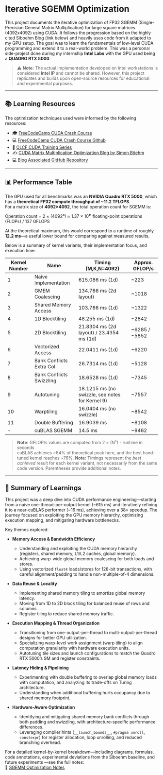 # Iterative SGEMM Optimization

This project documents the iterative optimization of FP32 SGEMM (Single-Precision General Matrix Multiplication) for large square matrices (4092x4092) using CUDA. It follows the progression based on the highly cited Siboehm Blog (link below) and heavily uses code from it adapted to my GPU setup. The goal was to learn the fundamentals of low-level CUDA programming and extend it to a real-world problem. This was a personal side-project done during my internship **Intel Labs** with the GPU used being a **QUADRO RTX 5000**.

> ⚠️ **Note:** The actual implementation developed on Intel workstations is considered **Intel IP** and cannot be shared. However, this project replicates and builds upon open-source resources for educational and experimental purposes.

---

## 📚 Learning Resources

The optimization techniques used were informed by the following resources:

- 🎓 [FreeCodeCamp CUDA Crash Course](https://www.youtube.com/watch?v=86FAWCzIe_4)
- 💻 [FreeCodeCamp CUDA Crash Course Github](https://github.com/Infatoshi/cuda-course)  
- 🧪 [OLCF CUDA Training Series](https://www.youtube.com/playlist?list=PL6RdenZrxrw-zNX7uuGppWETdxt_JxdMj)  
- ✍️ [CUDA Matrix Multiplication Optimization Blog by Simon Böehm](https://siboehm.com/articles/22/CUDA-MMM)  
- 💻 [Blog Associated GitHub Repository](https://github.com/siboehm/SGEMM_CUDA/tree/master)

---

## 📊 Performance Table

The GPU used for all benchmarks was an **NVIDIA Quadro RTX 5000**, which has a **theoretical FP32 compute throughput of ~11.2 TFLOPS**.  
For a matrix size of **4092×4092**, the total operation count for SGEMM is:

Operation count = 2 × (4092³) ≈ 1.37 × 10¹¹ floating-point operations (FLOPs) / 137 GFLOPS

At the theoretical maximum, this would correspond to a runtime of roughly **12.2 ms**—a useful lower bound for comparing against measured results.

Below is a summary of kernel variants, their implementation focus, and execution time:

| Kernel Number   | Name                     | Timing (M,K,N=4092)                        | Approx. GFLOP/s |
|-----------------|--------------------------|--------------------------------------------|-----------------|
| 1               | Naive Implementation     | 615.086 ms (1d)                            | ~223            |
| 2               | GMEM Coalescing          | 134.786 ms (2d layout)                     | ~1018           |
| 3               | Shared Memory Access     | 103.786 ms (1d)                            | ~1322           |
| 4               | 1D Blocktiling           | 48.255 ms (1d)                             | ~2842           |
| 5               | 2D Blocktiling           | 21.8304 ms (2d layout) / 23.4354 ms (1d)   | ~6285 / ~5852   |
| 6               | Vectorized Access        | 22.0411 ms (1d)                            | ~6220           |
| 7               | Bank Conflicts Extra Col | 26.7314 ms (1d)                            | ~5128           |
| 8               | Bank Conflicts Swizzling | 18.6528 ms (1d)                            | ~7345           |
| 9               | Autotuning               | 18.1215 ms (no swizzle, see notes for Kernel 9) | ~7557       |
| 10              | Warptiling               | 16.0404 ms (no swizzle)                    | ~8542           |
| 11              | Double Buffering         | 16.9039 ms                                 | ~8108           |
| -               | cuBLAS SGEMM             | 14.5 ms                                    | ~9462           |

> **Note:** GFLOP/s values are computed from 2 × (N³) - runtime in seconds  
> cuBLAS achieves ~84% of theoretical peak here, and the best hand-tuned kernel reaches ~76%.
> **Note:** Timings represent the *best achieved* result for each kernel variant, not necessarily from the same code version. Parentheses provide additional notes.

---

## 📝 Summary of Learnings

This project was a deep dive into CUDA performance engineering—starting from a naive one-thread-per-output kernel (~615 ms) and iteratively refining it to a near-cuBLAS performer (~16 ms), achieving over a 38× speedup. The journey focused on exploiting the GPU memory hierarchy, optimizing execution mapping, and mitigating hardware bottlenecks.

Key themes explored:

- **Memory Access & Bandwidth Efficiency**  
  - Understanding and exploiting the CUDA memory hierarchy (registers, shared memory, L1/L2 caches, global memory).  
  - Achieving warp-wide global memory coalescing for both loads and stores.  
  - Using vectorized `float4` loads/stores for 128-bit transactions, with careful alignment/padding to handle non-multiple-of-4 dimensions.  

- **Data Reuse & Locality**  
  - Implementing shared memory tiling to amortize global memory latency.  
  - Moving from 1D to 2D block tiling for balanced reuse of rows and columns.  
  - Register tiling to reduce shared memory traffic.

- **Execution Mapping & Thread Organization**  
  - Transitioning from one-output-per-thread to multi-output-per-thread designs for better GPU utilization.  
  - Specializing warp-level work assignment (warp tiling) to align computation granularity with hardware execution units.  
  - Autotuning tile sizes and launch configurations to match the Quadro RTX 5000’s SM and register constraints.

- **Latency Hiding & Pipelining**  
  - Experimenting with double buffering to overlap global memory loads with computation, and analyzing its trade-offs on Turing architecture.  
  - Understanding when additional buffering hurts occupancy due to shared memory footprint.

- **Hardware-Aware Optimization**  
  - Identifying and mitigating shared memory bank conflicts through both padding and swizzling, with architecture-specific performance differences.  
  - Leveraging compiler hints (`__launch_bounds__`, `#pragma unroll`, `constexpr`) for register allocation, loop unrolling, and reduced branching overhead.  

For a detailed kernel-by-kernel breakdown—including diagrams, formulas, code annotations, experimental deviations from the Siboehm baseline, and future experiments —see the full notes:  
📄 [SGEMM Optimization Notes](https://docs.google.com/document/d/1K0kRn2RzdPTzVd_ZB9ktYOvlfTi4ZblQvi5NCOVj6kw/edit?tab=t.0)


